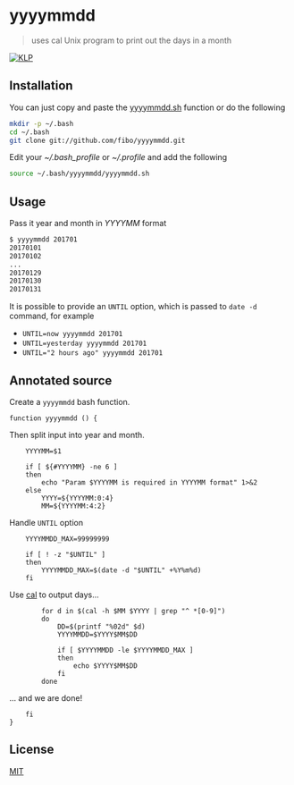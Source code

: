 # yyyymmdd

> uses cal Unix program to print out the days in a month

[![KLP](https://img.shields.io/badge/kiss-literate-orange.svg)](http://g14n.info/kiss-literate-programming)

## Installation

You can just copy and paste the [yyyymmdd.sh](https://github.com/fibo/yyyymmdd/blob/master/yyyymmdd.sh) function or do the following

```bash
mkdir -p ~/.bash
cd ~/.bash
git clone git://github.com/fibo/yyyymmdd.git
```

Edit your *~/.bash_profile* or *~/.profile* and add the following

```bash
source ~/.bash/yyyymmdd/yyyymmdd.sh
```

## Usage

Pass it year and month in *YYYYMM* format

```bash
$ yyyymmdd 201701
20170101
20170102
...
20170129
20170130
20170131
```

It is possible to provide an `UNTIL` option, which is passed to `date -d` command, for example

* `UNTIL=now yyyymmdd 201701`
* `UNTIL=yesterday yyyymmdd 201701`
* `UNTIL="2 hours ago" yyyymmdd 201701`

## Annotated source

Create a `yyyymmdd` bash function.

    function yyyymmdd () {

Then split input into year and month.

        YYYYMM=$1

        if [ ${#YYYYMM} -ne 6 ]
        then
            echo "Param $YYYYMM is required in YYYYMM format" 1>&2
        else
            YYYY=${YYYYMM:0:4}
            MM=${YYYYMM:4:2}

Handle `UNTIL` option

        YYYYMMDD_MAX=99999999

        if [ ! -z "$UNTIL" ]
        then
            YYYYMMDD_MAX=$(date -d "$UNTIL" +%Y%m%d)
        fi

Use [cal] to output days...

            for d in $(cal -h $MM $YYYY | grep "^ *[0-9]")
            do
                DD=$(printf "%02d" $d)
                YYYYMMDD=$YYYY$MM$DD

                if [ $YYYYMMDD -le $YYYYMMDD_MAX ]
                then
                    echo $YYYY$MM$DD
                fi
            done

... and we are done!

        fi
    }

## License

[MIT](http://g14n.info/mit-license)

[cal]: https://en.wikipedia.org/wiki/Cal_(Unix) "cal"
